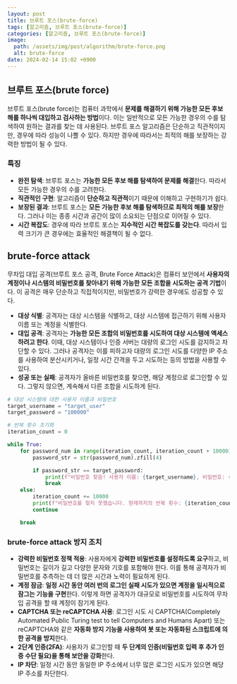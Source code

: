 ```yaml
---
layout: post
title: 브루트 포스(brute-force)
tags: [알고리즘, 브루트 포스(brute-force)]
categories: [알고리즘, 브루트 포스(brute-force)]
image:
  path: /assets/img/post/algorithm/brute-force.png
  alt: brute-force
date: 2024-02-14 15:02 +0900
---
```


## 브루트 포스(brute force)

브루트 포스(brute force)는 컴퓨터 과학에서 **문제를 해결하기 위해 가능한 모든 후보 해를 하나씩 대입하고 검사하는 방법**이다. 이는 일반적으로 모든 가능한 경우의 수를 탐색하여 원하는 결과를 찾는 데 사용된다. 브루트 포스 알고리즘은 단순하고 직관적이지만, 경우에 따라 성능이 나쁠 수 있다. 하지만 경우에 따라서는 최적의 해를 보장하는 강력한 방법이 될 수 있다.

### 특징

- **완전 탐색**: 브루트 포스는 **가능한 모든 후보 해를 탐색하여 문제를 해결**한다. 따라서 모든 가능한 경우의 수를 고려한다.
- **직관적인 구현**: 알고리즘이 **단순하고 직관적**이기 때문에 이해하고 구현하기가 쉽다.
- **보장된 결과**: 브루트 포스는 **모든 가능한 후보 해를 탐색하므로 최적의 해를 보장**한다. 그러나 이는 종종 시간과 공간이 많이 소요되는 단점으로 이어질 수 있다.
- **시간 복잡도**: 경우에 따라 브루트 포스는 **지수적인 시간 복잡도를 갖는다**. 따라서 입력 크기가 큰 경우에는 효율적인 해결책이 될 수 없다.

## brute-force attack

무차입 대입 공격(브루트 포스 공격, Brute Force Attack)은 컴퓨터 보안에서 **사용자의 계정이나 시스템의 비밀번호를 찾아내기 위해 가능한 모든 조합을 시도하는 공격 기법**이다. 이 공격은 매우 단순하고 직접적이지만, 비밀번호가 강력한 경우에도 성공할 수 있다.

- **대상 식별**: 공격자는 대상 시스템을 식별하고, 대상 시스템에 접근하기 위해 사용자 이름 또는 계정을 식별한다.
- **대입 공격**: 공격자는 **가능한 모든 조합의 비밀번호를 시도하여 대상 시스템에 액세스하려고 한다**. 이때, 대상 시스템이나 인증 서버는 대량의 로그인 시도를 감지하고 차단할 수 있다. 그러나 공격자는 이를 피하고자 대량의 로그인 시도를 다양한 IP 주소를 사용하여 분산시키거나, 일정 시간 간격을 두고 시도하는 등의 방법을 사용할 수 있다.
- **성공 또는 실패**: 공격자가 올바른 비밀번호를 찾으면, 해당 계정으로 로그인할 수 있다. 그렇지 않으면, 계속해서 다른 조합을 시도하게 된다.

```python
# 대상 시스템에 대한 사용자 이름과 비밀번호
target_username = "target_user"
target_password = "100000"

# 반복 횟수 초기화
iteration_count = 0

while True:
    for password_num in range(iteration_count, iteration_count + 10000):
        password_str = str(password_num).zfill(4)

        if password_str == target_password:
            print(f"비밀번호 찾음! 사용자 이름: {target_username}, 비밀번호: {password_str}")
            break
    else:
        iteration_count += 10000
        print(f"비밀번호를 찾지 못했습니다. 현재까지의 반복 횟수: {iteration_count}")
        continue

    break
```

### brute-force attack 방지 조치

- **강력한 비밀번호 정책 적용**: 사용자에게 **강력한 비밀번호를 설정하도록 요구**하고, 비밀번호는 길이가 길고 다양한 문자와 기호를 포함해야 한다. 이를 통해 공격자가 비밀번호를 추측하는 데 더 많은 시간과 노력이 필요하게 된다.
- **계정 잠금**: **일정 시간 동안 여러 번의 로그인 실패 시도가 있으면 계정을 일시적으로 잠그는 기능을 구현**한다. 이렇게 하면 공격자가 대규모로 비밀번호를 시도하여 무차입 공격을 할 때 계정이 잠기게 된다.
- **CAPTCHA 또는 reCAPTCHA 사용**: 로그인 시도 시 CAPTCHA(Completely Automated Public Turing test to tell Computers and Humans Apart) 또는 reCAPTCHA와 같은 **자동화 방지 기능을 사용하여 봇 또는 자동화된 스크립트에 의한 공격을 방지**한다.
- **2단계 인증(2FA)**: 사용자가 로그인할 때 **두 단계의 인증(비밀번호 입력 후 추가 인증 수단 필요)을 통해 보안을 강화**한다.
- **IP 차단**: 일정 시간 동안 동일한 IP 주소에서 너무 많은 로그인 시도가 있으면 해당 IP 주소를 차단한다.
